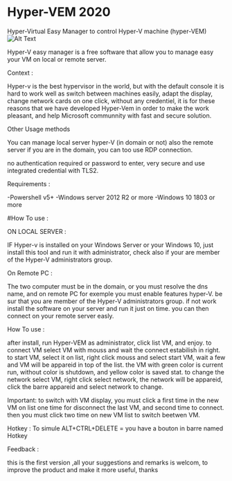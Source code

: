 # Hyper-VEM 2020
Hyper-Virtual Easy Manager to control Hyper-V machine (hyper-VEM)
![Alt Text](https://ivellath.sirv.com/Hyper-VEM.gif)

Hyper-V easy manager is a free software that allow you to manage easy your VM on local or remote server.

Context :

Hyper-v is the best hypervisor in the world, but with the default console it is hard to work well as switch between machines easily, adapt the display, change network cards on one click, without any credentiel, it is for these reasons that we have developed Hyper-Vem in order to make the work pleasant, and help Microsoft communnity with fast and secure solution.

Other Usage methods

You can manage local server hyper-V (in domain or not) also the remote server if you are in the domain, you can too use RDP connection.

no authentication required or password to enter, very secure and use integrated credential with TLS2.

Requirements :

-Powershell v5+
-Windows server 2012 R2 or more
-Windows 10 1803 or more

#How To use :

ON LOCAL SERVER : 


IF Hyper-v is installed on your Windows Server or your Windows 10, just install this tool and run it with administrator,
check also if your are member of the Hyper-V administrators group.

On Remote PC : 


The two computer must be in the domain, or you must resolve the dns name, and on remote PC for exemple you must enable features hyper-V.
be sur that you are member of the Hyper-V administrators group. if not work install the software on your server and run it just on time. you can then connect on your remote server easly.


How To use :


after install, run Hyper-VEM as administrator, click list VM, and enjoy.
to connect VM select VM with mouss and wait the connect estabilish in right.
to start VM, select it on list, right click mouss and select start VM, wait a few and VM will be appareid in top of the list.
the VM with green color is current run, without color is shutdown, and yellow color is saved stat.
to change the network select VM, right click select network, the network will be appareid, click the barre appareid and select network to change.
 

 

 

Important: 
to switch with VM display, you must click a first time in the new VM on list one time for disconnect the last VM, and second time to connect. then you must click two time on new VM list to switch beetwen VM.


Hotkey : 
To simule ALT+CTRL+DELETE = you have a bouton in barre named Hotkey 

 

Feedback :

this is the first version ,all your suggestions and remarks is welcom, to improve the product and make it more useful, thanks
